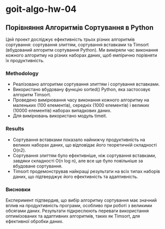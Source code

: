 # goit-algo-hw-04

## Порівняння Алгоритмів Сортування в Python

Цей проект досліджує ефективність трьох різних алгоритмів сортування: сортування злиттям, сортування вставками та Timsort (вбудований алгоритм сортування Python).
Ми виміряли час виконання кожного алгоритму на різних наборах даних, щоб емпірично порівняти їх продуктивність.

### Methodology
- Реалізовано алгоритми сортування злиттям і сортування вставками.
- Використано вбудовану функцію sorted() Python, яка застосовує алгоритм Timsort.
- Проведено вимірювання часу виконання кожного алгоритму на маленьких (100 елементів), середніх (1000 елементів) і великих (10000 елементів) наборах випадкових даних.
- Для вимірювань використано модуль timeit.

### Results
- Сортування вставками показало найнижчу продуктивність на великих наборах даних, що відповідає його теоретичній складності O(n2).
- Сортування злиттям було ефективніше, ніж сортування вставками, завдяки складності O(n log n), але все ще було повільніше за вбудоване сортування.
- Timsort продемонстрував найкращі результати на всіх типах наборів даних, що підтверджує його ефективність та адаптивність.

### Висновки

Експеримент підтвердив, що вибір алгоритму сортування має значний вплив на продуктивність програми, особливо при роботі з великими обсягами даних.
Результати підкреслюють переваги використання оптимізованих та адаптивних алгоритмів, таких як Timsort, для ефективної обробки даних.